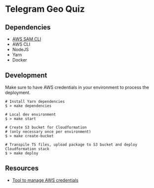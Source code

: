 # Telegram Geo Quiz

## Dependencies

- [AWS SAM CLI](https://docs.aws.amazon.com/serverless-application-model/latest/developerguide/serverless-sam-reference.html#serverless-sam-cli)
- AWS CLI
- NodeJS
- Yarn
- Docker

## Development

Make sure to have AWS credentials in your environment to process the deployment.

```shell
# Install Yarn dependencies
$ > make dependencies

# Local dev environment
$ > make start

# Create S3 bucket for Cloudformation
# (only necessary once per environment)
$ > make create-bucket

# Transpile TS files, upload package to S3 bucket and deploy Cloudformation stack
$ > make deploy
```

## Resources

- [Tool to manage AWS credentials](https://github.com/Luzifer/awsenv)
